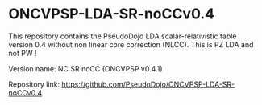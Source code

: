 # ONCVPSP-LDA-SR-noCCv0.4
This repository contains the PseudoDojo LDA scalar-relativistic table version 0.4 without non linear core correction (NLCC). 
This is PZ LDA and not PW !

Version name: NC SR noCC (ONCVPSP v0.4.1)

Repository link: https://github.com/PseudoDojo/ONCVPSP-LDA-SR-noCCv0.4
